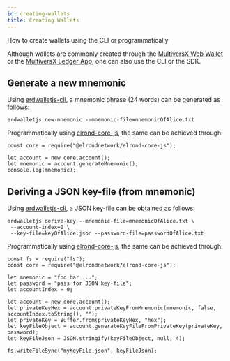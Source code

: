 ```yaml
---
id: creating-wallets
title: Creating Wallets
---
```


How to create wallets using the CLI or programmatically

Although wallets are commonly created through the [MultiversX Web Wallet](https://wallet.multiversx.com/) or the [MultiversX Ledger App](/wallet/ledger), one can also use the CLI or the SDK.

## **Generate a new mnemonic**

Using [erdwalletjs-cli](https://www.npmjs.com/package/@elrondnetwork/erdwalletjs-cli), a mnemonic phrase (24 words) can be generated as follows:

```
erdwalletjs new-mnemonic --mnemonic-file=mnemonicOfAlice.txt
```

Programmatically using [elrond-core-js](https://www.npmjs.com/package/@elrondnetwork/elrond-core-js), the same can be achieved through:

```
const core = require("@elrondnetwork/elrond-core-js");

let account = new core.account();
let mnemonic = account.generateMnemonic();
console.log(mnemonic);
```

## **Deriving a JSON key-file (from mnemonic)**

Using [erdwalletjs-cli](https://www.npmjs.com/package/@elrondnetwork/erdwalletjs-cli), a JSON key-file can be obtained as follows:

```
erdwalletjs derive-key --mnemonic-file=mnemonicOfAlice.txt \
 --account-index=0 \
 --key-file=keyOfAlice.json --password-file=passwordOfAlice.txt
```

Programmatically using [elrond-core-js](https://www.npmjs.com/package/@elrondnetwork/elrond-core-js), the same can be achieved through:

```
const fs = require("fs");
const core = require("@elrondnetwork/elrond-core-js");

let mnemonic = "foo bar ...";
let password = "pass for JSON key-file";
let accountIndex = 0;

let account = new core.account();
let privateKeyHex = account.privateKeyFromMnemonic(mnemonic, false, accountIndex.toString(), "");
let privateKey = Buffer.from(privateKeyHex, "hex");
let keyFileObject = account.generateKeyFileFromPrivateKey(privateKey, password);
let keyFileJson = JSON.stringify(keyFileObject, null, 4);

fs.writeFileSync("myKeyFile.json", keyFileJson);
```
